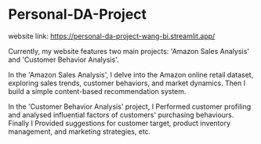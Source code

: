 # Personal-DA-Project

website link: https://personal-da-project-wang-bi.streamlit.app/

Currently, my website features two main projects: 'Amazon Sales Analysis' and 'Customer Behavior Analysis'.

In the 'Amazon Sales Analysis', I delve into the Amazon online retail dataset, exploring sales trends, customer behaviors, and market dynamics. Then I build a simple content-based recommendation system.

In the 'Customer Behavior Analysis' project, I Performed customer profiling and analysed influential factors of customers' purchasing behaviours. Finally I Provided suggestions for customer target, product inventory management, and marketing strategies, etc.
